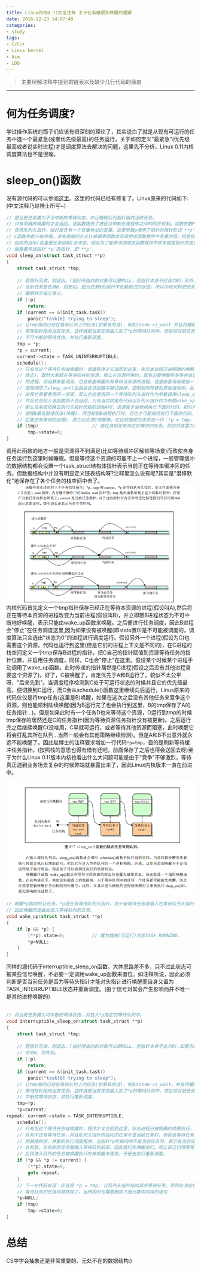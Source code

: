 ```yaml
---
title: Linux内核0.11完全注释 关于任务睡眠和唤醒的理解
date: 2016-12-23 14:07:48
categories:
- study
tags:
- C/C++
- Linux kernel
- Asm
- LDD
---
```


> 主要理解注释中提到的链表以及缺少几行代码的缘由

<!--more-->

-----------------------

# 何为任务调度?
学过操作系统的筒子们应该有很深刻的理论了，其实说白了就是从现有可运行的任务中选一个最紧急(或者优先级最高)的任务运行，关于如何定义"最紧急"(优先级最高或者说实时进程)才是调度算法去解决的问题，这里先不分析，Linux 0.11内核调度算法也不是很难。

# sleep_on()函数
没有源代码的可以参阅[这里](https://github.com/embpgp/linux-0.11-lab/blob/master/kernel/sched.c#L151)。这里的代码已经有修复了。Linus原来的代码如下:(中文注释乃赵博士所写~)
```C
// 把当前任务置为不可中断的等待状态，并让睡眠队列指针指向当前任务。
// 只有明确的唤醒时才会返回。该函数提供了进程与中断处理程序之间的同步机制。函数参数P是等待
// 任务队列头指针。指针是含有一个变量地址的变量。这里参数p使用了指针的指针形式'**p',这是因为
// C函数参数只能传值，没有直接的方式让被调用函数改变调用该函数程序中变量的值。但是指针'*p'
// 指向的目标(这里是任务结构)会改变，因此为了能修改调用该函数程序中原来就是指针的变量的值，
// 就需要传递指针'*p'的指针，即'**p'.
void sleep_on(struct task_struct **p)
{
	struct task_struct *tmp;

    // 若指针无效，则退出。(指针所指向的对象可以是NULL，但指针本身不应该为0).另外，如果
    // 当前任务是任务0，则死机。因为任务0的运行不依赖自己的状态，所以内核代码把任务0置为
    // 睡眠状态毫无意义。
	if (!p)
		return;
	if (current == &(init_task.task))
		panic("task[0] trying to sleep");
    // 让tmp指向已经在等待队列上的任务(如果有的话)，例如inode->i_wait.并且将睡眠队列头的
    // 等等指针指向当前任务。这样就把当前任务插入到了*p的等待队列中。然后将当前任务置为
    // 不可中断的等待状态，并执行重新调度。
	tmp = *p;
	*p = current;
	current->state = TASK_UNINTERRUPTIBLE;
	schedule();
    // 只有当这个等待任务被唤醒时，调度程序才又返回到这里，表示本进程已被明确的唤醒(就
    // 续态)。既然大家都在等待同样的资源，那么在资源可用时，就有必要唤醒所有等待该该资源
    // 的进程。该函数嵌套调用，也会嵌套唤醒所有等待该资源的进程。这里嵌套调用是指一个
    // 进程调用了sleep_on()后就会在该函数中被切换掉，控制权呗转移到其他进程中。此时若有
    // 进程也需要使用同一资源，那么也会使用同一个等待队列头指针作为参数调用sleep_on()函数，
    // 并且也会陷入该函数而不会返回。只有当内核某处代码以队列头指针作为参数wake_up了队列，
    // 那么当系统切换去执行头指针所指的进程A时，该进程才会继续执行下面的代码，把队列后一个
    // 进程B置位就绪状态(唤醒)。而当轮到B进程执行时，它也才可能继续执行下面的代码。若它
    // 后面还有等待的进程C，那它也会把C唤醒等。在这前面还应该添加一行：*p = tmp.
	if (tmp)                    // 若在其前还有存在的等待的任务，则也将其置为就绪状态(唤醒).
		tmp->state=0;
}

```
调用此函数的地方一般是资源得不到满足(比如等待缓冲区解锁等场景)而致使自身任务运行到这里时候睡眠。但是等待这个资源的可能不止一个进程，一般管理缓冲的数据结构都会设置一个task_struct结构体指针表示当前正在等待本缓冲区的任务。但数据结构中并没有明显定义链表结构呀?注释里怎么说有呢?其实是"潜移默化"地保存在了各个任务的栈空间中去了。
![Linux_0.11_schedule_sleep_on.png](/images/Linux_0.11_schedule_sleep_on.png)
内核代码首先定义一个tmp指针保存已经正在等待本资源的进程(假设叫A),然后将正在等待本资源的进程改变为当前进程(假设叫B)，并立即置B进程状态为不可中断地好唤醒，表示只能由wake_up函数来唤醒。之后便进行任务调度，因此B进程会"停止"在任务调度这里,因为如果没有被唤醒(即state置0)是不可能被调度的，调度算法只会选出"状态为0"的进程进行调度运行。假设另外一个进程(假设为C)也需要这个资源，代码也运行到这里(但是它们的进程上下文是不同的)，在C进程的栈空间定义一个tmp保存B进程的指针，把C自己的指针赋值到资源等待任务的指针位置，并启用任务调度，同样，C也会"停止"在这里。假设某个时候某个进程手动调用了wake\_up函数。此时传递的指针居然是C进程(假设之后没有其他进程需要这个资源了)。好了，C被唤醒了，肯定优先于A和B运行了，貌似不太公平呀，"后来先到"。当调度程序检测到C处于可运行状态的时候并且它的优先级最高，便切换到C运行，而C会从schedule()函数这里继续向后运行，Linus原来的代码仅仅是将tmp任务(这里是B)唤醒，如果在这次之后没有其他任务来竞争这个资源，则也能顺利陆续唤醒(因为B运行完了也会执行到这里，B的tmp保存了A的任务指针...)。但是如果此时有一个任务D也来等待这个资源，D运行到tmp的时候tmp保存的居然还是C的任务指针(因为等待资源任务指针没有被更新)。之后运行完之后继续唤醒C(没啥用，C早就可运行，或者等待其他资源而阻塞，此时唤醒它将会打乱其所在队列...当然一般会有其他策略继续检测)。但是A和B不出意外就永远不能唤醒了。因此赵博士的注释要求增加一行代码`*p=tmp`，目的是刷新等待缓冲任务指针。(按照栈的意思也得有借有还吧，前面保存了之后也得会送回去呀)至于为什么Linux 0.11版本内核也看出什么大问题可能是由于"竞争"不够激烈，等待真正遇到业务场景复杂的时候弊端就暴露出来了，因此Linux内核版本一直在前进中。

![Linux_0.11_schedule_list_table.png](/images/Linux_0.11_schedule_list_table.png)
```C
// 唤醒*p指向的让任务。*p是任务等待队列头指针。由于新等待任务是插入在等待队列头指针处的，
// 因此唤醒的是最后进入等待队列的任务。
void wake_up(struct task_struct **p)
{
	if (p && *p) {
		(**p).state=0;          // 置为就绪(可运行)状态TASK_RUNNING.
		*p=NULL;
	}
}
```


同样的源代码于interruptible\_sleep\_on函数。大体思路差不多，只不过此状态可被某些信号唤醒，不必要一定调用wake_up函数来置位。如注释所说，因此必须判断是否当前任务是否为等待头指针才能对头指针进行唤醒而自身又置为TASK\_INTERRUPTIBLE状态并重新调度。(由于信号对其会产生影响而并不唯一是其他进程唤醒的)
```C

// 将当前任务置为可中断的等待状态，并放入*p指定的等待队列中。
void interruptible_sleep_on(struct task_struct **p)
{
	struct task_struct *tmp;

    // 若指针无效，则退出。(指针所指向的对象可以是NULL，但指针本身不会为0).如果当前任务是
    // 任务0，则死机。
	if (!p)
		return;
	if (current == &(init_task.task))
		panic("task[0] trying to sleep");
    // 让tmp指向已经在等待队列上的任务(如果有的话)，例如inode->i_wait。并且将睡眠队列头的
    // 等待指针指向当前任务。这样就把当前任务插入到了*p的等待队列中。然后将当前任务置为可
    // 中断的等待状态，并执行重新调度。
	tmp=*p;
	*p=current;
repeat:	current->state = TASK_INTERRUPTIBLE;
	schedule();
    // 只有当这个等待任务被唤醒时，程序才又会回到这里，标志进程已被明确的唤醒执行。如果等待
    // 队列中还有等待任务，并且队列头指针所指向的任务不是当前任务时，则将该等待任务置为可运行
    // 的就绪状态，并重新执行调度程序。当指针*p所指向的不是当前任务时，表示在当前任务被被放入
    // 队列后，又有新的任务被插入等待队列前部。因此我们先唤醒他们，而让自己仍然等等。等待这些
    // 后续进入队列的任务被唤醒执行时来唤醒本任务。于是去执行重新调度。
	if (*p && *p != current) {
		(**p).state=0;
		goto repeat;
	}
    // 下一句代码有误：应该是 *p = tmp, 让队列头指针指向其余等待任务，否则在当前任务之前插入
    // 等待队列的任务均被抹掉了。当然同时也需要删除下面行数中同样的语句
	*p=NULL;
	if (tmp)
		tmp->state=0;
}

```
# 总结
CS中学会抽象还是非常重要的，无处不在的数据结构:)
